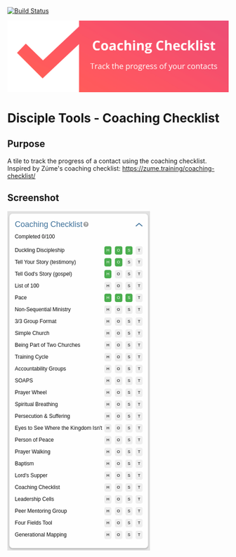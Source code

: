 [![Build Status](https://travis-ci.com/DiscipleTools/disciple-tools-coaching-checklist.svg?branch=master)](https://travis-ci.com/DiscipleTools/disciple-tools-coaching-checklist)

![Coaching Checklist](https://raw.githubusercontent.com/DiscipleTools/disciple-tools-coaching-checklist/master/images/coaching-checklist-banner.png)
# Disciple Tools - Coaching Checklist

## Purpose
A tile to track the progress of a contact using the coaching checklist. Inspired by Zúme's coaching checklist: https://zume.training/coaching-checklist/

## Screenshot
![list](https://raw.githubusercontent.com/DiscipleTools/disciple-tools-coaching-checklist/master/images/tile.png)
